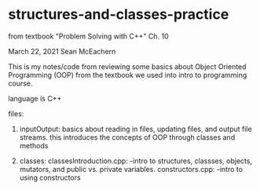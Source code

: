 # structures-and-classes-practice
from textbook "Problem Solving with C++" Ch. 10

March 22, 2021
Sean McEachern

This is my notes/code from reviewing some basics about Object Oriented Programming (OOP) from the textbook we used into intro to programming course.

language is C++

files:
1. inputOutput: 
    basics about reading in files, updating files, and output file streams. this introduces the concepts of OOP through classes and methods
    
2. classes:
    classesIntroduction.cpp:
    -intro to structures, classses, objects, mutators, and public vs. private variables.
    constructors.cpp:
    -intro to using constructors
    
    
    
